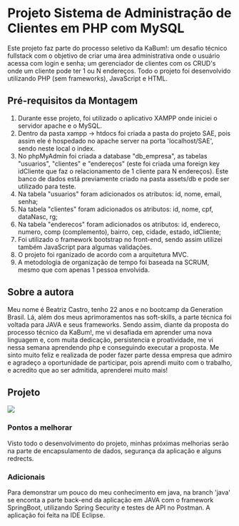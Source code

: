 # Projeto Sistema de Administração de Clientes em PHP com MySQL

Este projeto faz parte do processo seletivo da KaBum!: um desafio técnico fullstack com o objetivo de criar uma área administrativa onde o usuário acessa com login e senha; um gerenciador de clientes com os CRUD's onde um cliente pode ter 1 ou N endereços. Todo o projeto foi desenvolvido utilizando PHP (sem frameworks), JavaScript e HTML. 

## Pré-requisitos da Montagem

1. Durante esse projeto, foi utilizado o aplicativo XAMPP onde iniciei o servidor apache e o MySQL. 
2. Dentro da pasta xampp -> htdocs foi criada a pasta do projeto SAE, pois assim ele é hospedado no apache server na porta 'localhost/SAE', sendo neste local o index.
3. No phpMyAdmin foi criada a database "db_empresa", as tabelas "usuarios", "clientes" e "endereços" (este foi criada uma foreign key idCliente que faz o relacionamento de 1 cliente para N endereços). Este banco de dados está previamente criado na pasta assets/db e pode ser utilizado para teste.
4. Na tabela "usuarios" foram adicionados os atributos: id, nome, email, senha;
5. Na tabela "clientes" foram adicionados os atributos: id, nome, cpf, dataNasc, rg;
6. Na tabela "enderecos" foram adicionados os atributos: id, endereco, numero, comp (complemento), bairro, cep, cidade, estado, idCliente;
7. Foi utilizado o framework bootstrap no front-end, sendo assim utilizei também JavaScript para algumas validações. 
8. O projeto foi rganizado de acordo com a arquitetura MVC.
9. A metodologia de organização de tempo foi baseada na SCRUM, mesmo que com apenas 1 pessoa envolvida.

## Sobre a autora

Meu nome é Beatriz Castro, tenho 22 anos e no bootcamp da Generation Brasil. Lá, além dos meus aprimoramentos nas soft-skills, a parte técnica foi voltada para JAVA e seus frameworks. Sendo assim, diante da proposta do processo técnico da KaBum!, me vi desafiada em aprender uma nova linguagem e, com muita dedicação, persistencia e proatividade, me vi nessa semana aprendendo php e conseguindo executar a proposta. Me sinto muito feliz e realizada de poder fazer parte dessa empresa que admiro e agradeço a oportunidade de participar, pois aprendi muito com o trabalho, e acredito que ao ser admitida, aprenderei muito mais! 

## Projeto

<img  src="https://imgur.com/CUqzGPH.gif">

### Pontos a melhorar

Visto todo o desenvolvimento do projeto, minhas próximas melhorias serão na parte de encapsulamento de dados, segurança da aplicação e alguns redrects.

### Adicionais

Para demonstrar um pouco do meu conhecimento em java, na branch 'java' se enconta a parte back-end da aplicação em JAVA com o framework SpringBoot, utilizando Spring Security e testes de API no Postman. A aplicação foi feita na IDE Eclipse. 
